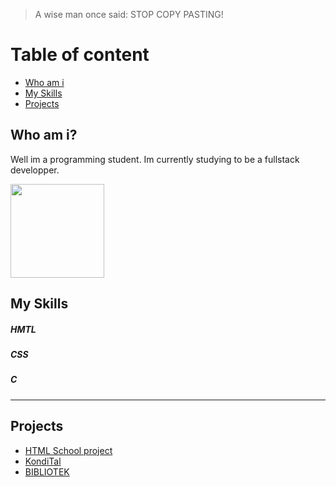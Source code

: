 > A wise man once said: STOP COPY PASTING!



# Table of content

* [Who am i](#Who-am-i)
* [My Skills](#My-Skills)
* [Projects](#Projects)










## Who am i?
Well im a programming student.
Im currently studying to be a fullstack developper.


<p>
  <a href="https://www.youtube.com/watch?v=dQw4w9WgXcQ">
<img src="https://www.lifepng.com/wp-content/uploads/2020/10/58967e8c0803320bf17c2fb7-1.png" width="150" href="https:\\www.human-bait.com" />
    </a>
</p>

## My Skills
##### HMTL
##### CSS
##### C
---


## Projects
* [HTML School project](https://github.com/failbreak/Clientside/tree/master/Clientside)
* [KondiTal](https://github.com/failbreak/Kondi)
* [BIBLIOTEK](https://github.com/failbreak/Biblioteket/tree/develop)






